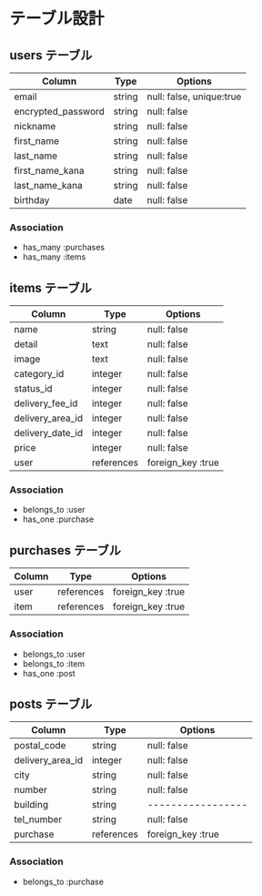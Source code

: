 # テーブル設計

## users テーブル

| Column             | Type   | Options                  |
| ------------------ | ------ | ------------------------ |
| email              | string | null: false, unique:true |
| encrypted_password | string | null: false              |
| nickname           | string | null: false              |
| first_name         | string | null: false              |
| last_name          | string | null: false              |
| first_name_kana    | string | null: false              |
| last_name_kana     | string | null: false              |
| birthday           | date   | null: false              |
### Association

- has_many :purchases
- has_many :items

## items テーブル

| Column           | Type       | Options           |
| ---------------- | ---------- | ----------------- |
| name             | string     | null: false       |
| detail           | text       | null: false       |
| image            | text       | null: false       |
| category_id      | integer    | null: false       |
| status_id        | integer    | null: false       |
| delivery_fee_id  | integer    | null: false       |
| delivery_area_id  | integer    | null: false       |
| delivery_date_id | integer    | null: false       |
| price            | integer    | null: false       |
| user             | references | foreign_key :true |

### Association

- belongs_to :user
- has_one    :purchase

## purchases テーブル

| Column          | Type       | Options           |
| --------------- | ---------- | ----------------- |
| user            | references | foreign_key :true |
| item            | references | foreign_key :true |

### Association

- belongs_to :user
- belongs_to :item
- has_one    :post


## posts テーブル

| Column          | Type       | Options           |
| --------------- | ---------- | ----------------- |
| postal_code     | string     | null: false       |
| delivery_area_id | integer    | null: false       |
| city            | string     | null: false       |
| number          | string     | null: false       |
| building        | string     | ----------------- |
| tel_number      | string     | null: false       |
| purchase        | references | foreign_key :true |


### Association

- belongs_to :purchase